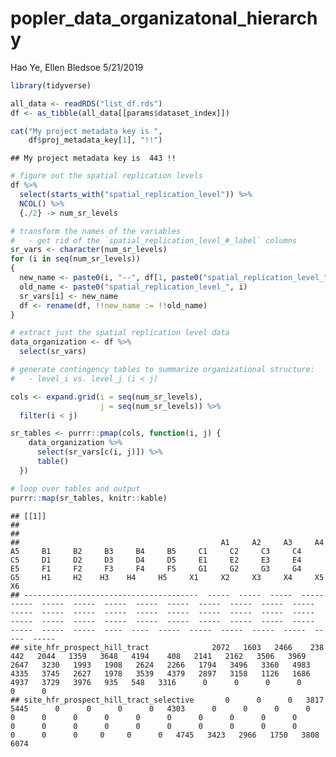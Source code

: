 popler\_data\_organizatonal\_hierarchy
================
Hao Ye, Ellen Bledsoe
5/21/2019

``` r
library(tidyverse)

all_data <- readRDS("list_df.rds")
df <- as_tibble(all_data[[params$dataset_index]])

cat("My project metadata key is ", 
    df$proj_metadata_key[1], "!!")
```

    ## My project metadata key is  443 !!

``` r
# figure out the spatial replication levels
df %>% 
  select(starts_with("spatial_replication_level")) %>%
  NCOL() %>%
  {./2} -> num_sr_levels
```

``` r
# transform the names of the variables
#   - get rid of the `spatial_replication_level_#_label` columns
sr_vars <- character(num_sr_levels)
for (i in seq(num_sr_levels))
{
  new_name <- paste0(i, "--", df[1, paste0("spatial_replication_level_", i, "_label")])
  old_name <- paste0("spatial_replication_level_", i)
  sr_vars[i] <- new_name
  df <- rename(df, !!new_name := !!old_name)
}
```

``` r
# extract just the spatial replication level data
data_organization <- df %>%
  select(sr_vars)
```

``` r
# generate contingency tables to summarize organizational structure:
#   - level_i vs. level_j (i < j)

cols <- expand.grid(i = seq(num_sr_levels), 
                    j = seq(num_sr_levels)) %>%
  filter(i < j)

sr_tables <- purrr::pmap(cols, function(i, j) {
    data_organization %>%
      select(sr_vars[c(i, j)]) %>%
      table()
  })
```

``` r
# loop over tables and output
purrr::map(sr_tables, knitr::kable)
```

    ## [[1]]
    ## 
    ## 
    ##                                             A1     A2     A3     A4     A5     B1     B2     B3     B4     B5     C1     C2     C3     C4     C5     D1     D2     D3     D4     D5     E1     E2     E3     E4     E5     F1     F2     F3     F4     F5     G1     G2     G3     G4     G5     H1     H2    H3    H4     H5     X1     X2     X3     X4     X5     X6
    ## ---------------------------------------  -----  -----  -----  -----  -----  -----  -----  -----  -----  -----  -----  -----  -----  -----  -----  -----  -----  -----  -----  -----  -----  -----  -----  -----  -----  -----  -----  -----  -----  -----  -----  -----  -----  -----  -----  -----  -----  ----  ----  -----  -----  -----  -----  -----  -----  -----
    ## site_hfr_prospect_hill_tract              2072   1603   2466    238    442   2044   1359   3648   4194    408   2141   2162   3506   3969   2647   3230   1993   1908   2624   2266   1794   3496   3360   4983   4335   3745   2627   1978   3539   4379   2897   3158   1126   1686   4937   3729   3976   935   548   3316      0      0      0      0      0      0
    ## site_hfr_prospect_hill_tract_selective       0      0      0   3817   5445      0      0      0      0   4303      0      0      0      0      0      0      0      0      0      0      0      0      0      0      0      0      0      0      0      0      0      0      0      0      0      0      0     0     0      0   4745   3423   2966   1750   3808   6074
